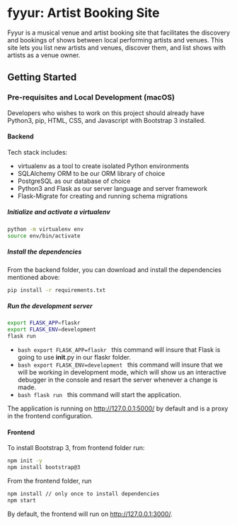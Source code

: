 # fyyur: Artist Booking Site

Fyyur is a musical venue and artist booking site that facilitates the discovery and bookings of shows between local performing artists and venues. This site lets you list new artists and venues, discover them, and list shows with artists as a venue owner.


## Getting Started


### Pre-requisites and Local Development (macOS)


Developers who wishes to work on this project should already have Python3, pip, HTML, CSS, and Javascript with Bootstrap 3 installed.

#### Backend

Tech stack includes:
* virtualenv as a tool to create isolated Python environments
* SQLAlchemy ORM to be our ORM library of choice
* PostgreSQL as our database of choice
* Python3 and Flask as our server language and server framework
* Flask-Migrate for creating and running schema migrations

##### Initialize and activate a virtualenv


```bash
python -m virtualenv env
source env/bin/activate
```
##### Install the dependencies

From the backend folder, you can download and install the dependencies mentioned above:
```bash
pip install -r requirements.txt
```

##### Run the development server
```bash
export FLASK_APP=flaskr
export FLASK_ENV=development
flask run
```

* ```bash export FLASK_APP=flaskr ``` this command will insure that Flask is going to use __init__.py in our flaskr folder.
* ```bash export FLASK_ENV=development ``` this command will insure that we will be working in development mode, which will show us an interactive debugger in the console and resart the server whenever a change is made.
* ```bash flask run ``` this command will start the application.

The application is running on http://127.0.0.1:5000/ by default and is a proxy in the frontend configuration.

#### Frontend

To install Bootstrap 3, from frontend folder run:
```bash
npm init -y
npm install bootstrap@3
```

From the frontend folder, run 
```bash
npm install // only once to install dependencies
npm start 
```

By default, the frontend will run on  http://127.0.0.1:3000/.
